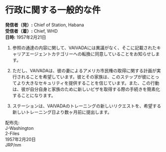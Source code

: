 # 行政に関する一般的な件

**発信者（発）:** Chief of Station, Habana  
**受信者（着）:** Chief, WHD  
**日時:** 1957年2月21日  

1. 参照の通達の内容に関して、VAIVADAには異議がなく、そこに記載されたキャリアエージェントカテゴリーへの転換に同意していることをお知らせします。

2. ただし、VAIVADAは、彼の妻によるアメリカ市民権の取得に関する計画が実行されることを希望しています。彼とその家族は、このステップが彼にとってより大きなセキュリティを提供することを信じています。また、この行動は、彼が自分自身と家族のために新しいビザを取得する際の手続きを簡素化することになります。

3. ステーションは、VAIVADAのトレーニングの新しいリクエストを、希望する新しいトレーニング日より数ヶ月前に提出します。

配布先:  
J-Washington  
2-Files  
1957年2月20日  
JRP/nm